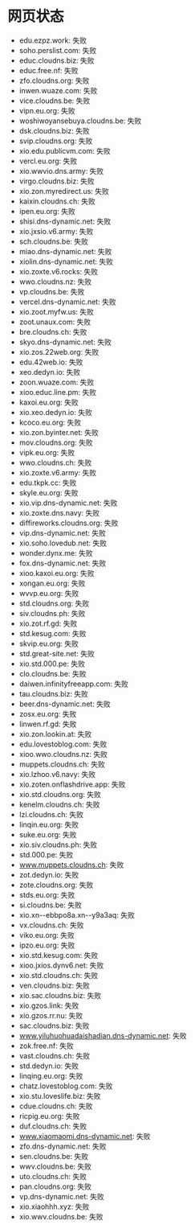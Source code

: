 # 网页状态
- edu.ezpz.work: 失败
- soho.perslist.com: 失败
- educ.cloudns.biz: 失败
- educ.free.nf: 失败
- zfo.cloudns.org: 失败
- inwen.wuaze.com: 失败
- vice.cloudns.be: 失败
- vipn.eu.org: 失败
- woshiwoyansebuya.cloudns.be: 失败
- dsk.cloudns.biz: 失败
- svip.cloudns.org: 失败
- xio.edu.publicvm.com: 失败
- vercl.eu.org: 失败
- xio.wwvio.dns.army: 失败
- virgo.cloudns.biz: 失败
- xio.zon.myredirect.us: 失败
- kaixin.cloudns.ch: 失败
- ipen.eu.org: 失败
- shisi.dns-dynamic.net: 失败
- xio.jxsio.v6.army: 失败
- sch.cloudns.be: 失败
- miao.dns-dynamic.net: 失败
- xiolin.dns-dynamic.net: 失败
- xio.zoxte.v6.rocks: 失败
- wwo.cloudns.nz: 失败
- vp.cloudns.be: 失败
- vercel.dns-dynamic.net: 失败
- xio.zoot.myfw.us: 失败
- zoot.unaux.com: 失败
- bre.cloudns.ch: 失败
- skyo.dns-dynamic.net: 失败
- xio.zos.22web.org: 失败
- edu.42web.io: 失败
- xeo.dedyn.io: 失败
- zoon.wuaze.com: 失败
- xioo.educ.line.pm: 失败
- kaxoi.eu.org: 失败
- xio.xeo.dedyn.io: 失败
- kcoco.eu.org: 失败
- xio.zon.byinter.net: 失败
- mov.cloudns.org: 失败
- vipk.eu.org: 失败
- wwo.cloudns.ch: 失败
- xio.zoxte.v6.army: 失败
- edu.tkpk.cc: 失败
- skyle.eu.org: 失败
- xio.vip.dns-dynamic.net: 失败
- xio.zoxte.dns.navy: 失败
- diffireworks.cloudns.org: 失败
- vip.dns-dynamic.net: 失败
- xio.soho.lovedub.net: 失败
- wonder.dynx.me: 失败
- fox.dns-dynamic.net: 失败
- xioo.kaxoi.eu.org: 失败
- xongan.eu.org: 失败
- wvvp.eu.org: 失败
- std.cloudns.org: 失败
- siv.cloudns.ph: 失败
- xio.zot.rf.gd: 失败
- std.kesug.com: 失败
- skvip.eu.org: 失败
- std.great-site.net: 失败
- xio.std.000.pe: 失败
- clo.cloudns.be: 失败
- daiwen.infinityfreeapp.com: 失败
- tau.cloudns.biz: 失败
- beer.dns-dynamic.net: 失败
- zosx.eu.org: 失败
- linwen.rf.gd: 失败
- xio.zon.lookin.at: 失败
- edu.lovestoblog.com: 失败
- xioo.wwo.cloudns.nz: 失败
- muppets.cloudns.ch: 失败
- xio.lzhoo.v6.navy: 失败
- xio.zoten.onflashdrive.app: 失败
- xio.std.cloudns.org: 失败
- kenelm.cloudns.ch: 失败
- lzi.cloudns.ch: 失败
- linqin.eu.org: 失败
- suke.eu.org: 失败
- xio.siv.cloudns.ph: 失败
- std.000.pe: 失败
- www.muppets.cloudns.ch: 失败
- zot.dedyn.io: 失败
- zote.cloudns.org: 失败
- stds.eu.org: 失败
- si.cloudns.be: 失败
- xio.xn--ebbpo8a.xn--y9a3aq: 失败
- vx.cloudns.ch: 失败
- viko.eu.org: 失败
- ipzo.eu.org: 失败
- xio.std.kesug.com: 失败
- xioo.jxios.dynv6.net: 失败
- xio.std.cloudns.ch: 失败
- ven.cloudns.biz: 失败
- xio.sac.cloudns.biz: 失败
- xio.gzos.link: 失败
- xio.gzos.rr.nu: 失败
- sac.cloudns.biz: 失败
- www.yiluhuohuadaishadian.dns-dynamic.net: 失败
- zok.free.nf: 失败
- vast.cloudns.ch: 失败
- std.dedyn.io: 失败
- linqing.eu.org: 失败
- chatz.lovestoblog.com: 失败
- xio.stu.loveslife.biz: 失败
- cdue.cloudns.ch: 失败
- ricpig.eu.org: 失败
- duf.cloudns.ch: 失败
- www.xiaomaomi.dns-dynamic.net: 失败
- zfo.dns-dynamic.net: 失败
- sen.cloudns.be: 失败
- wwv.cloudns.be: 失败
- uto.cloudns.ch: 失败
- pan.cloudns.org: 失败
- vp.dns-dynamic.net: 失败
- xio.xiaohhh.xyz: 失败
- xio.wwv.cloudns.be: 失败
